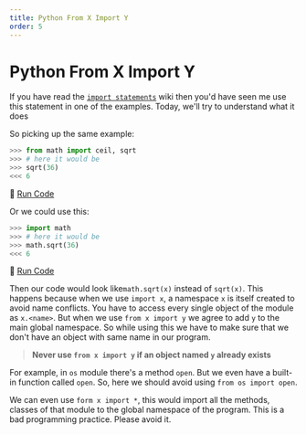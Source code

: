 ```yaml
---
title: Python From X Import Y
order: 5
---
```

# Python From X Import Y

If you have read the [`import statements`](Python-Import-Statements) wiki then you'd have seen me use this statement in one of the examples. Today, we'll try to understand what it does

So picking up the same example:

```python
>>> from math import ceil, sqrt
>>> # here it would be
>>> sqrt(36)
<<< 6
```

:rocket: [Run Code](https://repl.it/CS5t/1)

Or we could use this:

```python
>>> import math
>>> # here it would be
>>> math.sqrt(36)
<<< 6
```

:rocket: [Run Code](https://repl.it/CS5u)

Then our code would look like`math.sqrt(x)` instead of `sqrt(x)`. This happens because when we use `import x`, a namespace `x` is itself created to avoid name conflicts. You have to access every single object of the module as `x.<name>`. But when we use `from x import y` we agree to add `y` to the main global namespace. So while using this we have to make sure that we don't have an object with same name in our program.

> **Never use `from x import y` if an object named `y` already exists**

For example, in `os` module there's a method `open`. But we even have a built-in function called `open`. So, here we should avoid using `from os import open`.

We can even use `form x import *`, this would import all the methods, classes of that module to the global namespace of the program. This is a bad programming practice. Please avoid it.
